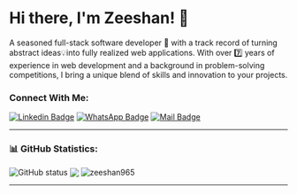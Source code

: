# Hi there, I'm Zeeshan! 👋

A seasoned full-stack software developer 🚀 with a track record of turning abstract ideas💡into fully realized web applications. With over 7️⃣ years of experience in web development and a background in problem-solving competitions, I bring a unique blend of skills and innovation to your projects.

### Connect With Me:

[![Linkedin Badge](https://img.shields.io/badge/LinkedIn-0077B5?style=for-the-badge&logo=linkedin&logoColor=white)](https://www.linkedin.com/in/zeeshan965/) 
[![WhatsApp Badge](https://img.shields.io/badge/WhatsApp-25D366?style=for-the-badge&logo=whatsapp&logoColor=white)](https://wa.me/+923324176119)
[![Mail Badge](https://img.shields.io/badge/Gmail-D14836?style=for-the-badge&logo=gmail&logoColor=white)](mailto:zeeshanbutt223@gmail.com)

---

### 📊 GitHub Statistics:

<p>
  <img align="center" src="https://github-readme-stats.vercel.app/api?username=zeeshan965&show_icons=true&include_all_commits=true&theme=algolia&hide_border=true" alt="GitHub status" />
  <img align="center" src="https://github-readme-stats.vercel.app/api/top-langs/?username=zeeshan965&layout=compact&theme=algolia&hide_border=true&&langs_count=10" />
  <img align="center" src="https://github-readme-streak-stats.herokuapp.com/?user=zeeshan965&theme=algolia" alt="zeeshan965" />
</p>

---

